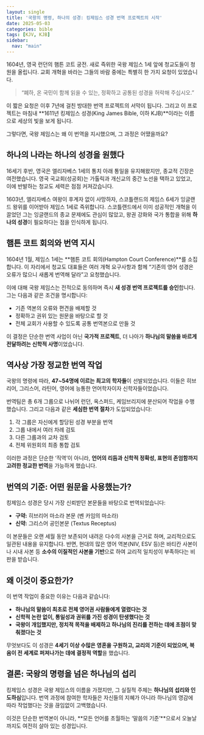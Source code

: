 ```yaml
---
layout: single
title: '국왕의 명령, 하나의 성경: 킹제임스 성경 번역 프로젝트의 시작'
date: 2025-05-03
categories: bible
tags: [KJV, KJB]
sidebar:
  nav: "main"
---
```


1604년, 영국 런던의 햄튼 코트 궁전. 새로 즉위한 국왕 제임스 1세 앞에 청교도들이 청원을 올립니다. 교회 개혁을 바라는 그들의 바람 중에는 특별히 한 가지 요청이 있었습니다.

> “폐하, 온 국민이 함께 읽을 수 있는, 정확하고 공통된 성경을 허락해 주십시오.”

이 짧은 요청은 이후 7년에 걸친 방대한 번역 프로젝트의 서막이 됩니다. 그리고 이 프로젝트는 마침내 **1611년 킹제임스 성경(King James Bible, 이하 KJB)**이라는 이름으로 세상의 빛을 보게 됩니다.

그렇다면, 국왕 제임스는 왜 이 번역을 지시했으며, 그 과정은 어땠을까요?

## 하나의 나라는 하나의 성경을 원했다

16세기 후반, 영국은 엘리자베스 1세의 통치 아래 통일을 유지해왔지만, 종교적 긴장은 여전했습니다. 영국 국교회(성공회)는 가톨릭과 개신교의 중간 노선을 택하고 있었고, 이에 반발하는 청교도 세력은 점점 커져갔습니다.

1603년, 엘리자베스 여왕이 후계자 없이 사망하자, 스코틀랜드의 제임스 6세가 잉글랜드 왕위를 이어받아 제임스 1세로 즉위합니다. 스코틀랜드에서 이미 성공적인 개혁을 이끌었던 그는 잉글랜드의 종교 문제에도 관심이 많았고, 왕권 강화와 국가 통합을 위해 **하나의 성경**이 필요하다는 점을 인식하게 됩니다.

## 햄튼 코트 회의와 번역 지시

1604년 1월, 제임스 1세는 **햄튼 코트 회의(Hampton Court Conference)**를 소집합니다. 이 자리에서 청교도 대표들은 여러 개혁 요구사항과 함께 “기존의 영어 성경은 오류가 많으니 새롭게 번역해 달라”고 요청했습니다.

이에 대해 국왕 제임스는 전적으로 동의하며 즉시 **새 성경 번역 프로젝트를 승인**합니다. 그는 다음과 같은 조건을 명시합니다:

* 기존 역본의 오류와 편견을 배제할 것
* 정확하고 권위 있는 원문을 바탕으로 할 것
* 전체 교회가 사용할 수 있도록 공통 번역본으로 만들 것

이 결정은 단순한 번역 사업이 아닌 **국가적 프로젝트**, 더 나아가 **하나님의 말씀을 바르게 전달하려는 신학적 사명**이었습니다.

## 역사상 가장 정교한 번역 작업

국왕의 명령에 따라, **47\~54명에 이르는 최고의 학자들**이 선발되었습니다. 이들은 히브리어, 그리스어, 라틴어, 영어에 능통한 언어학자이자 신학자들이었습니다.

번역팀은 총 6개 그룹으로 나뉘어 런던, 옥스퍼드, 케임브리지에 분산되어 작업을 수행했습니다. 그리고 다음과 같은 **세심한 번역 절차**가 도입되었습니다:

1. 각 그룹은 자신에게 할당된 성경 부분을 번역
2. 그룹 내에서 여러 차례 검토
3. 다른 그룹과의 교차 검토
4. 전체 위원회의 최종 통합 검토

이러한 과정은 단순한 ‘직역’이 아니라, **언어의 리듬과 신학적 정확성, 표현의 존엄함까지 고려한 정교한 번역**을 가능하게 했습니다.

## 번역의 기준: 어떤 원문을 사용했는가?

킹제임스 성경은 당시 가장 신뢰받던 본문들을 바탕으로 번역되었습니다:

* **구약:** 히브리어 마소라 본문 (벤 카임의 마소라)
* **신약:** 그리스어 공인본문 (Textus Receptus)

이 본문들은 오랜 세월 동안 보존되어 내려온 다수의 사본을 근거로 하며, 교리적으로도 일관된 내용을 유지합니다. 반면, 현대의 많은 영어 역본(NIV, ESV 등)은 바티칸 사본이나 시내 사본 등 **소수의 이질적인 사본을 기반**으로 하여 교리적 일치성이 부족하다는 비판을 받습니다.

## 왜 이것이 중요한가?

이 번역 작업이 중요한 이유는 다음과 같습니다:

* **하나님의 말씀이 최초로 전체 영어권 사람들에게 열렸다는 것**
* **신학적 논란 없이, 통일성과 권위를 가진 성경이 탄생했다는 것**
* **국왕이 개입했지만, 정치적 목적을 배제하고 하나님의 진리를 전하는 데에 초점이 맞춰졌다는 것**

무엇보다도 이 성경은 **4세기 이상 수많은 영혼을 구원하고, 교리의 기준이 되었으며, 복음이 전 세계로 퍼져나가는 데에 결정적 역할**을 했습니다.

## 결론: 국왕의 명령을 넘은 하나님의 섭리

킹제임스 성경은 국왕 제임스의 이름을 가졌지만, 그 실질적 주체는 **하나님의 섭리와 인도하심**입니다. 번역 과정에 참여한 학자들은 자신들의 지혜가 아니라 하나님의 영감에 따라 작업했다는 것을 끊임없이 고백했습니다.

이것은 단순한 번역본이 아니라, **모든 언어를 초월하는 ‘말씀의 기준’**으로서 오늘날까지도 여전히 살아 있는 성경입니다.
